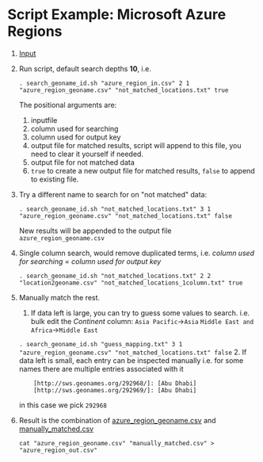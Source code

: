 # Script Example: Microsoft Azure Regions

1. [Input](azure_region_in.csv)
2. Run script, default search depths **10**, i.e.
   ```
   . search_geoname_id.sh "azure_region_in.csv" 2 1 "azure_region_geoname.csv" "not_matched_locations.txt" true
   ```
   The positional arguments are:
    1. inputfile
    2. column used for searching
    3. column used for output key
    4. output file for matched results, script will append to this file, you need to clear it yourself if needed.
    5. output file for not matched data
    6. `true` to create a new output file for matched results, `false` to append to existing file.
3. Try a different name to search for on "not matched" data:
   ```
   . search_geoname_id.sh "not_matched_locations.txt" 3 1 "azure_region_geoname.csv" "not_matched_locations.txt" false
   ```
   New results will be appended to the output file `azure_region_geoname.csv`

4. Single column search, would remove duplicated terms,
   i.e. *column used for searching* = *column used for output key*
   ```
   . search_geoname_id.sh "not_matched_locations.txt" 2 2 "location2geoname.csv" "not_matched_locations_1column.txt" true
   ```
5. Manually match the rest.
   1. If data left is large, you can try to guess some values to search.
    i.e. bulk edit the *Continent* column:
    `Asia Pacific`->`Asia`
    `Middle East and Africa`->`Middle East`
    
    `. search_geoname_id.sh "guess_mapping.txt" 3 1 "azure_region_geoname.csv" "not_matched_locations.txt" false`
   2. If data left is small, each entry can be inspected manually
    i.e. for some names there are multiple entries associated with it 
    ```
        [http://sws.geonames.org/292968/]: [Abu Dhabi]
        [http://sws.geonames.org/292969/]: [Abu Dhabi]
    ```
    in this case we pick `292968`

6. Result is the combination of
   [azure_region_geoname.csv](azure_region_geoname.csv) and
   [manually_matched.csv](manually_matched.csv)

   `cat "azure_region_geoname.csv" "manually_matched.csv" > "azure_region_out.csv"`
